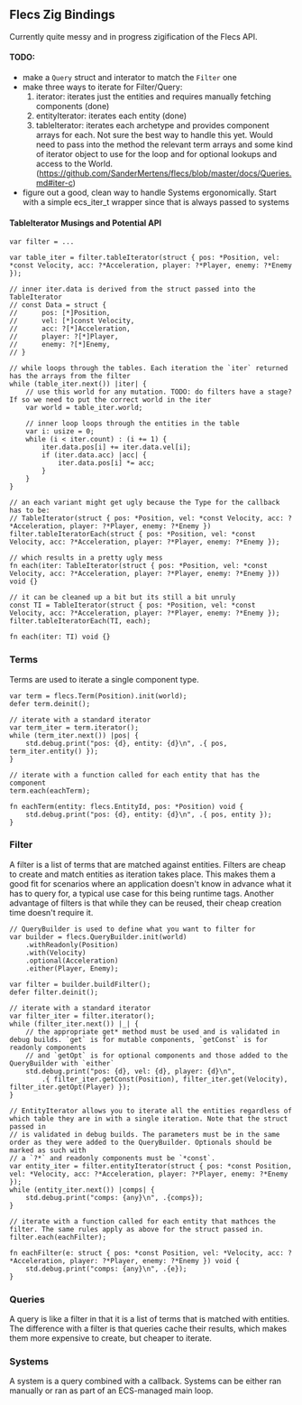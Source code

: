 ## Flecs Zig Bindings

Currently quite messy and in progress zigification of the Flecs API.

#### TODO:
- make a `Query` struct and interator to match the `Filter` one
- make three ways to iterate for Filter/Query:
    1. iterator: iterates just the entities and requires manually fetching components (done)
    2. entityIterator: iterates each entity (done)
    3. tableIterator: iterates each archetype and provides component arrays for each. Not sure the best way to handle this yet. Would need to pass into the method the relevant term arrays and some kind of iterator object to use for the loop and for optional lookups and access to the World. (https://github.com/SanderMertens/flecs/blob/master/docs/Queries.md#iter-c)
- figure out a good, clean way to handle Systems ergonomically. Start with a simple ecs_iter_t wrapper since that is always passed to systems


#### TableIterator Musings and Potential API
```zig
var filter = ...

var table_iter = filter.tableIterator(struct { pos: *Position, vel: *const Velocity, acc: ?*Acceleration, player: ?*Player, enemy: ?*Enemy });

// inner iter.data is derived from the struct passed into the TableIterator
// const Data = struct {
//      pos: [*]Position,
//      vel: [*]const Velocity,
//      acc: ?[*]Acceleration,
//      player: ?[*]Player,
//      enemy: ?[*]Enemy,
// }

// while loops through the tables. Each iteration the `iter` returned has the arrays from the filter
while (table_iter.next()) |iter| {
    // use this world for any mutation. TODO: do filters have a stage? If so we need to put the correct world in the iter
    var world = table_iter.world;

    // inner loop loops through the entities in the table
    var i: usize = 0;
    while (i < iter.count) : (i += 1) {
        iter.data.pos[i] += iter.data.vel[i];
        if (iter.data.acc) |acc| {
            iter.data.pos[i] *= acc;
        }
    }
}

// an each variant might get ugly because the Type for the callback has to be:
// TableIterator(struct { pos: *Position, vel: *const Velocity, acc: ?*Acceleration, player: ?*Player, enemy: ?*Enemy })
filter.tableIteratorEach(struct { pos: *Position, vel: *const Velocity, acc: ?*Acceleration, player: ?*Player, enemy: ?*Enemy });

// which results in a pretty ugly mess
fn each(iter: TableIterator(struct { pos: *Position, vel: *const Velocity, acc: ?*Acceleration, player: ?*Player, enemy: ?*Enemy })) void {}

// it can be cleaned up a bit but its still a bit unruly
const TI = TableIterator(struct { pos: *Position, vel: *const Velocity, acc: ?*Acceleration, player: ?*Player, enemy: ?*Enemy });
filter.tableIteratorEach(TI, each);

fn each(iter: TI) void {}
```



### Terms
Terms are used to iterate a single component type.

```zig
var term = flecs.Term(Position).init(world);
defer term.deinit();

// iterate with a standard iterator
var term_iter = term.iterator();
while (term_iter.next()) |pos| {
    std.debug.print("pos: {d}, entity: {d}\n", .{ pos, term_iter.entity() });
}

// iterate with a function called for each entity that has the component
term.each(eachTerm);

fn eachTerm(entity: flecs.EntityId, pos: *Position) void {
    std.debug.print("pos: {d}, entity: {d}\n", .{ pos, entity });
}
```


### Filter
A filter is a list of terms that are matched against entities. Filters are cheap to create and match entities as iteration takes place. This makes them a good fit for scenarios where an application doesn't know in advance what it has to query for, a typical use case for this being runtime tags. Another advantage of filters is that while they can be reused, their cheap creation time doesn't require it.

```zig
// QueryBuilder is used to define what you want to filter for
var builder = flecs.QueryBuilder.init(world)
    .withReadonly(Position)
    .with(Velocity)
    .optional(Acceleration)
    .either(Player, Enemy);

var filter = builder.buildFilter();
defer filter.deinit();

// iterate with a standard iterator
var filter_iter = filter.iterator();
while (filter_iter.next()) |_| {
    // the appropriate get* method must be used and is validated in debug builds. `get` is for mutable components, `getConst` is for readonly components
    // and `getOpt` is for optional components and those added to the QueryBuilder with `either`
    std.debug.print("pos: {d}, vel: {d}, player: {d}\n",
        .{ filter_iter.getConst(Position), filter_iter.get(Velocity), filter_iter.getOpt(Player) });
}

// EntityIterator allows you to iterate all the entities regardless of which table they are in with a single iteration. Note that the struct passed in
// is validated in debug builds. The parameters must be in the same order as they were added to the QueryBuilder. Optionals should be marked as such with
// a `?*` and readonly components must be `*const`.
var entity_iter = filter.entityIterator(struct { pos: *const Position, vel: *Velocity, acc: ?*Acceleration, player: ?*Player, enemy: ?*Enemy });
while (entity_iter.next()) |comps| {
    std.debug.print("comps: {any}\n", .{comps});
}

// iterate with a function called for each entity that mathces the filter. The same rules apply as above for the struct passed in.
filter.each(eachFilter);

fn eachFilter(e: struct { pos: *const Position, vel: *Velocity, acc: ?*Acceleration, player: ?*Player, enemy: ?*Enemy }) void {
    std.debug.print("comps: {any}\n", .{e});
}
```


### Queries
A query is like a filter in that it is a list of terms that is matched with entities. The difference with a filter is that queries cache their results, which makes them more expensive to create, but cheaper to iterate.


### Systems
A system is a query combined with a callback. Systems can be either ran manually or ran as part of an ECS-managed main loop.